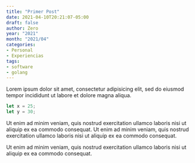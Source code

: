 ```yaml
---
title: "Primer Post"
date: 2021-04-10T20:21:07-05:00
draft: false
author: Zero
year: "2021"
month: "2021/04"
categories:
- Personal
- Experiencias
tags:
- software
- golang
---
```


Lorem ipsum dolor sit amet, consectetur adipisicing elit, sed do eiusmod tempor incididunt ut labore et dolore magna aliqua.

```javascript
let x = 25;
let y = 30;
```

<!--more-->

Ut enim ad minim veniam, quis nostrud exercitation ullamco laboris nisi ut aliquip ex ea commodo consequat. Ut enim ad minim veniam, quis nostrud exercitation ullamco laboris nisi ut aliquip ex ea commodo consequat.

Ut enim ad minim veniam, quis nostrud exercitation ullamco laboris nisi ut aliquip ex ea commodo consequat.